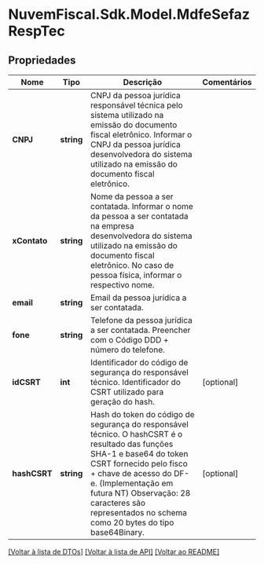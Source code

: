 # NuvemFiscal.Sdk.Model.MdfeSefazRespTec

## Propriedades

Nome | Tipo | Descrição | Comentários
------------ | ------------- | ------------- | -------------
**CNPJ** | **string** | CNPJ da pessoa jurídica responsável técnica pelo sistema utilizado na emissão do documento fiscal eletrônico.  Informar o CNPJ da pessoa jurídica desenvolvedora do sistema utilizado na emissão do documento fiscal eletrônico. | 
**xContato** | **string** | Nome da pessoa a ser contatada.  Informar o nome da pessoa a ser contatada na empresa desenvolvedora do sistema utilizado na emissão do documento fiscal eletrônico. No caso de pessoa física, informar o respectivo nome. | 
**email** | **string** | Email da pessoa jurídica a ser contatada. | 
**fone** | **string** | Telefone da pessoa jurídica a ser contatada.  Preencher com o Código DDD + número do telefone. | 
**idCSRT** | **int** | Identificador do código de segurança do responsável técnico.  Identificador do CSRT utilizado para geração do hash. | [optional] 
**hashCSRT** | **string** | Hash do token do código de segurança do responsável técnico.  O hashCSRT é o resultado das funções SHA-1 e base64 do token CSRT fornecido pelo fisco + chave de acesso do DF-e. (Implementação em futura NT)    Observação: 28 caracteres são representados no schema como 20 bytes do tipo base64Binary. | [optional] 

[[Voltar à lista de DTOs]](../README.md#documentation-for-models) [[Voltar à lista de API]](../README.md#documentation-for-api-endpoints) [[Voltar ao README]](../README.md)

